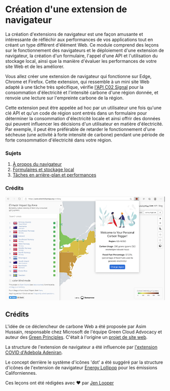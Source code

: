 # Création d'une extension de navigateur

La création d'extensions de navigateur est une façon amusante et intéressante de réfléchir aux performances de vos applications tout en créant un type différent d'élément Web. Ce module comprend des leçons sur le fonctionnement des navigateurs et le déploiement d'une extension de navigateur, la création d'un formulaire, l'appel d'une API et l'utilisation du stockage local, ainsi que la manière d'évaluer les performances de votre site Web et de les améliorer.

Vous allez créer une extension de navigateur qui fonctionne sur Edge, Chrome et Firefox. Cette extension, qui ressemble à un mini site Web adapté à une tâche très spécifique, vérifie [l'API C02 Signal](https://www.co2signal.com) pour la consommation d'électricité et l'intensité carbone d'une région donnée, et renvoie une lecture sur l'empreinte carbone de la région.

Cette extension peut être appelée ad hoc par un utilisateur une fois qu'une clé API et qu'un code de région sont entrés dans un formulaire pour déterminer la consommation d'électricité locale et ainsi offrir des données qui peuvent influencer les décisions d'un utilisateur en matière d'électricité. Par exemple, il peut être préférable de retarder le fonctionnement d'une sécheuse (une activité à forte intensité de carbone) pendant une période de forte consommation d'électricité dans votre région.

### Sujets

1. [À propos du navigateur](../1-about-browsers/translations/README.fr.md)
2. [Formulaires et stockage local](../2-forms-browsers-local-storage/translations/README.fr.md)
3. [Tâches en arrière-plan et performances](../3-background-tasks-and-performance/translations/README.fr.md)

### Crédits

![une extension de navigateur verte](../extension-screenshot.png)

## Crédits

L'idée de ce déclencheur de carbone Web a été proposée par Asim Hussain, responsable chez Microsoft de l'équipe Green Cloud Advocacy et auteur des  [Green Principles](https://principles.green/). C'était à l'origine un [projet de site web](https://github.com/jlooper/green).

La structure de l'extension de navigateur a été influencée par [l'extension COVID d'Adebola Adeniran](https://github.com/onedebos/covtension).

Le concept derrière le système d'icônes 'dot' a été suggéré par la structure d'icônes de l'extension de navigateur [Energy Lollipop](https://energylollipop.com/) pour les émissions Californiennes.

Ces leçons ont été rédigées avec ♥️ par [Jen Looper](https://www.twitter.com/jenlooper)

